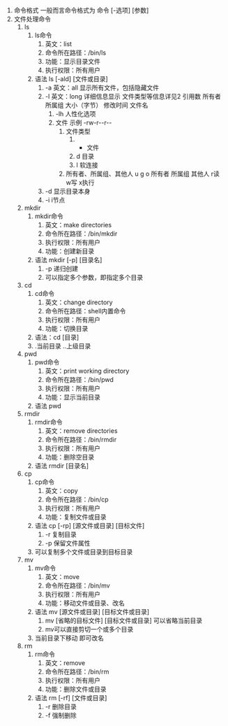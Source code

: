 1. 命令格式 一般而言命令格式为 命令 [-选项] [参数]
2. 文件处理命令
	1. ls
		1. ls命令 
			1. 英文：list 
			2. 命令所在路径：/bin/ls 
			3. 功能：显示目录文件
			4. 执行权限：所有用户
		2. 语法 ls [-ald] [文件或目录]
			1. -a 英文：all 显示所有文件，包括隐藏文件
			2. -l 英文：long 详细信息显示
				文件类型等信息详见2 引用数 所有者 所属组 大小（字节） 修改时间 文件名
				1. -lh 人性化选项
				2. 文件 示例 -rw-r--r--
					1. 文件类型
						1. - 文件
						2. d 目录
						3. l 软连接
					2. 所有者、所属组、其他人
						u	        g	      o
						所有者    所属组	 其他人
						r读	       w写	     x执行
			3. -d 显示目录本身
			4. -i i节点
	2. mkdir
		1. mkdir命令
			1. 英文：make directories
			2. 命令所在路径：/bin/mkdir
			3. 执行权限：所有用户
			4. 功能：创建新目录
		2. 语法 mkdir [-p] [目录名]
			1. -p 递归创建
			2. 可以指定多个参数，即指定多个目录
	3. cd
		1. cd命令
			1. 英文：change directory
			2. 命令所在路径：shell内置命令
			3. 执行权限：所有用户
			4. 功能：切换目录
		2. 语法：cd [目录]
		3. .当前目录 ..上级目录
	4. pwd
		1. pwd命令
			1. 英文：print working directory
			2. 命令所在路径：/bin/pwd
			3. 执行权限：所有用户
			4. 功能：显示当前目录
		2. 语法 pwd
	5. rmdir
		1. rmdir命令
			1. 英文：remove directories
			2. 命令所在路径：/bin/rmdir
			3. 执行权限：所有用户
			4. 功能：删除空目录
		2. 语法 rmdir [目录名]
	6. cp
		1. cp命令
			1. 英文：copy
			2. 命令所在路径：/bin/cp
			3. 执行权限：所有用户
			4. 功能：复制文件或目录
		2. 语法 cp [-rp] [源文件或目录] [目标文件]
			1. -r 复制目录
			2. -p 保留文件属性
		3. 可以复制多个文件或目录到目标目录
	7. mv
		1. mv命令
			1. 英文：move
			2. 命令所在路径：/bin/mv
			3. 执行权限：所有用户
			4. 功能：移动文件或目录、改名
		2. 语法 mv [源文件或目录] [目标文件或目录]
			1. mv [省略的目标文件] [目标文件或目录] 可以省略当前目录
			2. mv可以直接剪切一个或多个目录
		3. 当前目录下移动 即可改名
	8. rm
		1. rm命令
			1. 英文：remove
			2. 命令所在路径：/bin/rm
			3. 执行权限：所有用户
			4. 功能：删除文件或目录
		2. 语法 rm [-rf] [文件或目录]
			1. -r 删除目录
			2. -f 强制删除
		